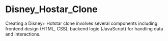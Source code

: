 # Disney_Hostar_Clone
Creating a Disney+ Hotstar clone involves several components including frontend design (HTML, CSS), backend logic (JavaScript) for handling data and interactions. 
